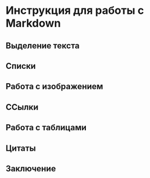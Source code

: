# Инструкция для работы с Markdown

## Выделение текста

## Списки

## Работа с изображением

## ССылки

## Работа с таблицами

## Цитаты

## Заключение